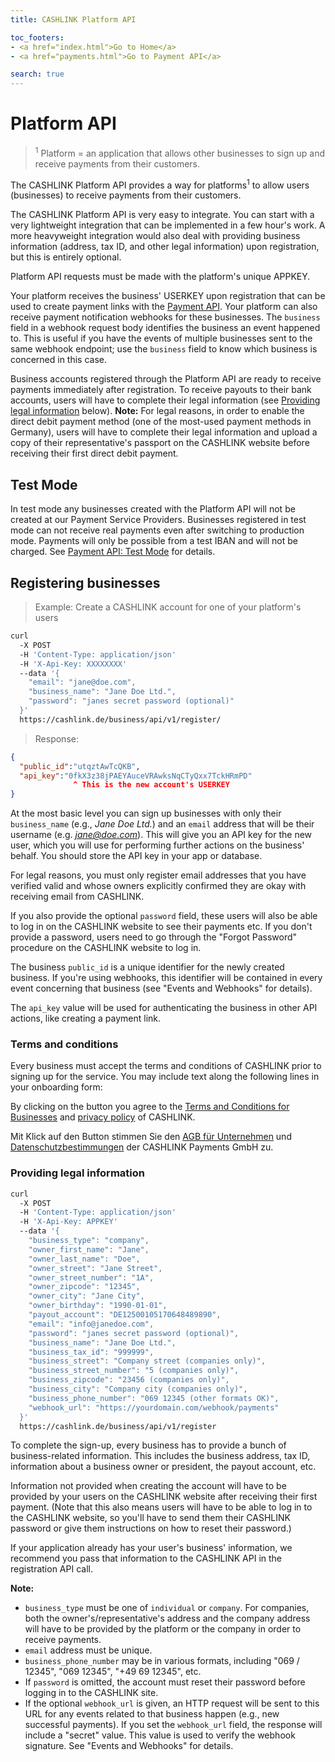 ```yaml
---
title: CASHLINK Platform API

toc_footers:
- <a href="index.html">Go to Home</a>
- <a href="payments.html">Go to Payment API</a>

search: true
---
```

# Platform API

> <sup>1</sup> Platform = an application that allows other businesses to sign up and receive payments from their customers.

The CASHLINK Platform API provides a way for platforms<sup>1</sup> to allow users (businesses) to receive payments from their customers.

The CASHLINK Platform API is very easy to integrate. You can start with a very lightweight integration that can be implemented in a few hour's work. A more heavyweight integration would also deal with providing business information (address, tax ID, and other legal information) upon registration, but this is entirely optional.

Platform API requests must be made with the platform's unique APPKEY.

Your platform receives the business' USERKEY upon registration that can be used to create payment links with the [Payment API](payments.html). Your platform can also receive payment notification webhooks for these businesses. The `business` field in a webhook request body identifies the business an event happened to. This is useful if you have the events of multiple businesses sent to the same webhook endpoint; use the `business` field to know which business is concerned in this case.

Business accounts registered through the Platform API are ready to receive payments immediately after registration. To receive payouts to their bank accounts, users will have to complete their legal information (see [Providing legal information](#providing-legal-information) below). **Note:** For legal reasons, in order to enable the direct debit payment method (one of the most-used payment methods in Germany), users will have to complete their legal information and upload a copy of their representative's passport on the CASHLINK website before receiving their first direct debit payment.

## Test Mode

In test mode any businesses created with the Platform API will not be created at our Payment Service Providers. Businesses registered in test mode can not receive real payments even after switching to production mode.  Payments will only be possible from a test IBAN and will not be charged. See [Payment API: Test Mode](/payments.html#test-mode) for details.

## Registering businesses


> Example: Create a CASHLINK account for one of your platform's users

```sh
curl
  -X POST
  -H 'Content-Type: application/json'
  -H 'X-Api-Key: XXXXXXXX'
  --data '{
    "email": "jane@doe.com",
    "business_name": "Jane Doe Ltd.",
    "password": "janes secret password (optional)"
  }'
  https://cashlink.de/business/api/v1/register/
```

> Response:

```json
{
  "public_id":"utqztAwTcQKB",
  "api_key":"0fkX3z38jPAEYAuceVRAwksNqCTyQxx7TckHRmPD"
              ^ This is the new account's USERKEY
}
```

At the most basic level you can sign up businesses with only their `business_name` (e.g., *Jane Doe Ltd.*) and an `email` address that will be their username (e.g. *jane@doe.com*). This will give you an API key for the new user, which you will use for performing further actions on the business' behalf. You should store the API key in your app or database.

For legal reasons, you must only register email addresses that you have verified valid and whose owners explicitly confirmed they are okay with receiving email from CASHLINK.

If you also provide the optional `password` field, these users will also be able to log in on the CASHLINK website to see their payments etc. If you don't provide a password, users need to go through the "Forgot Password" procedure on the CASHLINK website to log in.

The business `public_id` is a unique identifier for the newly created business. If you're using webhooks, this identifier will be contained in every event concerning that business (see "Events and Webhooks" for details).

The `api_key` value will be used for authenticating the business in other API actions, like creating a payment link.


### Terms and conditions

Every business must accept the terms and conditions of CASHLINK prior to signing up for the service.  You may include text along the following lines in your onboarding form:

By clicking on the button you agree to the [Terms and Conditions for Businesses](https://cashlink.io/terms-business) and [privacy policy](https://cashlink.io/privacy) of CASHLINK.

Mit Klick auf den Button stimmen Sie den [AGB für Unternehmen](https://cashlink.de/business/terms-business) und [Datenschutzbestimmungen](https://cashlink.de/business/privacy) der CASHLINK Payments GmbH zu.

### Providing legal information

```sh
curl
  -X POST
  -H 'Content-Type: application/json'
  -H 'X-Api-Key: APPKEY'
  --data '{
    "business_type": "company",
    "owner_first_name": "Jane",
    "owner_last_name": "Doe",
    "owner_street": "Jane Street",
    "owner_street_number": "1A",
    "owner_zipcode": "12345",
    "owner_city": "Jane City",
    "owner_birthday": "1990-01-01",
    "payout_account": "DE12500105170648489890",
    "email": "info@janedoe.com",
    "password": "janes secret password (optional)",
    "business_name": "Jane Doe Ltd.",
    "business_tax_id": "999999",
    "business_street": "Company street (companies only)",
    "business_street_number": "5 (companies only)",
    "business_zipcode": "23456 (companies only)",
    "business_city": "Company city (companies only)",
    "business_phone_number": "069 12345 (other formats OK)",
    "webhook_url": "https://yourdomain.com/webhook/payments"
  }'
  https://cashlink.de/business/api/v1/register
```

To complete the sign-up, every business has to provide a bunch of business-related information. This includes the business address, tax ID, information about a business owner or president, the payout account, etc.

Information not provided when creating the account will have to be provided by your users on the CASHLINK website after receiving their first payment. (Note that this also means users will have to be able to log in to the CASHLINK website, so you'll have to send them their CASHLINK password or give them instructions on how to reset their password.)

If your application already has your user's business' information, we recommend you pass that information to the CASHLINK API in the registration API call.

**Note:**

- `business_type` must be one of `individual` or `company`. For companies, both the owner's/representative's address and the company address will have to be provided by the platform or the company in order to receive payments.
- `email` address must be unique.
- `business_phone_number` may be in various formats, including "069 / 12345", "069 12345", "+49 69 12345", etc.
- If `password` is omitted, the account must reset their password before logging in to the CASHLINK site.
- If the optional `webhook_url` is given, an HTTP request will be sent to this URL for any events related to that business happen (e.g., new successful payments). If you set the `webhook_url` field, the response will include a "secret" value. This value is used to verify the webhook signature. See "Events and Webhooks" for details. 
